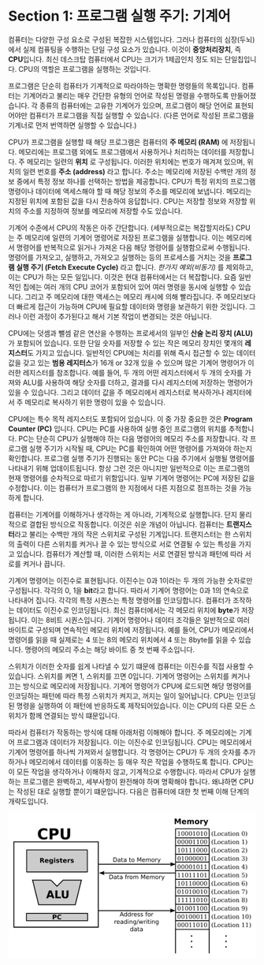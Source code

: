# Section 1: 프로그램 실행 주기: 기계어

컴퓨터는 다양한 구성 요소로 구성된 복잡한 시스템입니다. 그러나 컴퓨터의 심장(두뇌)에서 실제 컴퓨팅을 수행하는
단일 구성 요소가 있습니다. 이것이 **중앙처리장치**, 즉 **CPU**입니다. 최신 데스크탑 컴퓨터에서 CPU는 크기가 1제곱인치 정도 되는 단일칩입니다.
CPU의 역할은 프로그램을 실행하는 것입니다.

프로그램은 단순히 컴퓨터가 기계적으로 따라야하는 명확한 명령들의 목록입니다. 컴퓨터는 기계어라고 불리는 매우 간단한 유형의 언어로 작성된 명령을 수행하도록 만들어졌습니다.
각 종류의 컴퓨터에는 고유한 기계어가 있으며, 프로그램이 해당 언어로 표현되어야만 컴퓨터가 프로그램을 직접 실행할 수 있습니다. (다른 언어로 작성된 프로그램을 기계너로 먼저 번역하면 실행할 수 있습니다.)

CPU가 프로그램을 실행할 때 해당 프로그램은 컴퓨터의 **주 메모리 (RAM)** 에 저장됩니다. 
메모리에는 프로그램 외에도 프로그램에서 사용하거나 처리하는 데이터를 저장합니다. 주 메모리는 일련의 **위치** 로 구성됩니다.
이러한 위치에는 번호가 매겨져 있으며,  위치의 일련 번호를 **주소 (address)** 라고 합니다. 
주소는 메모리에 저장된 수백만 개의 정보 중에서 특정 정보 하나를 선택하는 방법을 제공합니다. CPU가 특정 위치의 프로그램 명령이나 데이터에 액세스해야 할 때
해당 정보의 주소를 메모리에 보냅니다. 메모리는 지정된 위치에 포함된 값을 다시 전송하여 응답합니다. CPU는 저장할 정보와 저장할 위치의 주소를 지정하여 정보를 메모리에 저장할 수도 있습니다.

기계어 수준에서 CPU의 작동은 아주 간단합니다. (세부적으로는 복잡할지라도) CPU는 주 메모리에 일련의 기계어 명령어로 저장된 프로그램을 실행합니다.
이는 메모리에서 명령어를 반복적으로 읽거나 가져온 다음 해당 명령어를 실행함으로써 수행됩니다.
명령어를 가져오고, 실행하고, 가져오고 실행하는 등의 프로세스를 거치는 것을 **프로그램 실행 주기 (Fetch Execute Cycle)** 라고 합니다.
*한가지 예외(비동기)* 를 제외하고, 이는 CPU가 하는 모든 일입니다. 이것은 현대 컴퓨터에서는 더 복잡합니다.
요즘 일반적인 칩에는 여러 개의 CPU 코어가 포함되어 있어 여러 명령을 동시에 실행할 수 있습니다.
그리고 주 메모리에 대한 액세스는 메모리 캐시에 의해 빨라집니다. 주 메모리보다 더 빠르게 접근이 가능하며 CPU에 필요할 데이터와 명령을 보관하기 위한 것입니다.
그러나 이런 과정이 추가된다고 해서 기본 작업이 변경되는 것은 아닙니다. 

CPU에는 덧셈과 뺄셈 같은 연산을 수행하는 프로세서의 일부인 **산술 논리 장치 (ALU)** 가 포함되어 있습니다.
또한 단일 숫자를 저장할 수 있는 작은 메모리 장치인 몇개의 **레지스터**도 가지고 있습니다. 일반적인 CPU에는 처리를 위해 즉시 접근할 수 있는 데이터 값을 갖고 있는 **범용 레지터스**가 16개 or 32개 있을 수 있으며
많은 기계어 명령어가 이러한 레지스터를 참조합니다. 예를 들어, 두 개의 어떤 레지스터에서 두 개의 숫자를 가져와 ALU를 사용하여 해당 숫자를 더하고, 결과를 다시 레지스터에 저장하는 명령어가 있을 수 있습니다.
그리고 데이터 값을 주 메모리에서 레지스터로 복사하거나 레지터에서 주 메모리로 복사하기 위한 명령이 있을 수 있습니다.

CPU에는 특수 목적 레지스터도 포함되어 있습니다. 이 중 가장 중요한 것은 **Program Counter (PC)** 입니다.
CPU는 PC를 사용하여 실행 중인 프로그램의 위치를 추적합니다.
PC는 단순히 CPU가 실행해야 하는 다음 명령어의 메모리 주소를 저장합니다.
각 프로그램 실행 주기가 시작될 때, CPU는 PC를 확인하여 어떤 명령어를 가져와야 하는지 확인합니다.
프로그램 실행 주기가 진행되는 동안 PC는 다음 주기에서 실행될 명령어를 나타내기 위해 업데이트됩니다.
항상 그런 것은 아니지만 일반적으로 이는 프로그램의 현재 명령어를 순차적으로 따르기 위함입니다.
일부 기계어 명령어는 PC에 저장된 값을 수정합니다. 이는 컴퓨터가 프로그램의 한 지점에서 다른 지점으로 점프하는 것을 가능하게 합니다.

컴퓨터는 기계어를 이해하거나 생각하는 게 아니라, 기계적으로 실행합니다. 단지 물리적으로 결합된 방식으로 작동합니다.
이것은 쉬운 개념이 아닙니다. 컴퓨터는 **트랜지스터**라고 불리는 수백만 개의 작은 스위치로 구성된 기계입니다.
트랜지스터는 한 스위치의 출력이 다른 스위치를 켜거나 끌 수 있는 방식으로 서로 연결될 수 있는 특성을 가지고 있습니다.
컴퓨터가 계산할 때, 이러한 스위치는 서로 연결된 방식과 패턴에 따라 서로를 켜거나 끕니다.

기계어 명령어는 이진수로 표현됩니다. 이진수는 0과 1이라는 두 개의 가능한 숫자로만 구성됩니다. 각각의 0, 1을 **bit**라고 합니다.
따라서 기계어 명령어는 0과 1의 연속으로 나타내어 집니다. 각각의 특정 시퀀스는 특정 명령어를 인코딩합니다. 컴퓨터가 조작하는 데이터도 이진수로 인코딩됩니다.
최신 컴퓨터에서는 각 메모리 위치에 **byte**가 저장됩니다. 이는 8비트 시퀀스입니다. 기계어 명령어나 데이터 조각들은 일반적으로 여러 바이트로 구성되며 연속적인 메모리 위치에 저장됩니다.
예를 들어, CPU가 메모리에서 명령어를 읽을 때 실제로는 4 또는 8의 메모리 위치에서 4 또는 8byte를 읽을 수 있습니다.
명령어의 메모리 주소는 해당 바이트 중 첫 번째 주소입니다.

스위치가 이러한 숫자를 쉽게 나타낼 수 있기 떄문에 컴퓨터는 이진수를 직접 사용할 수 있습니다.
스위치를 켜면 1, 스위치를 끄면 0입니다. 기계어 명령어는 스위치를 켜거나 끄는 방식으로 메모리에 저장됩니다.
기계어 명령어가 CPU에 로드되면 해당 명령어를 인코딩하는 패턴에 따라 특정 스위치가 켜지고, 꺼지는 일이 일어납니다. CPU는 인코딩된 명령을 실행하여 이 패턴에 반응하도록 제작되어있습니다.
이는 CPU의 다른 모든 스위치가 함께 연결되는 방식 떄문입니다.

따라서 컴퓨터가 작동하는 방식에 대해 아래처럼 이해해야 합니다. 주 메모리에는 기계어 프로그램과 데이터가 저장됩니다.
이는 이진수로 인코딩됩니다. CPU는 메모리에서 기계어 명령어를 하나씩 가져와서 실행합니다. 각 명령어는 CPU가 두 개의 숫자를 추가하거나 메모리에서 데이터를 이동하는 등 매우 작은 작업을 수행하도록 합니다.
CPU는 이 모든 작업을 생각하거나 이해하지 않고, 기계적으로 수행합니다. 따라서 CPU가 실행하는 프로그램은 완벽하고, 세부사항이 완전해야 하며 명확해야 합니다. 왜냐하면 CPU는 작성된 대로 실행할 뿐이기 떄문입니다.
다음은 컴퓨터에 대한 첫 번째 이해 단계의 개략도입니다.

![개략도](images/img.png)

